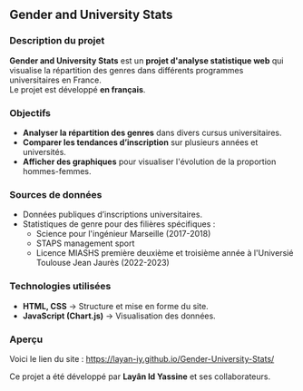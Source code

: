 ## Gender and University Stats

### Description du projet  
**Gender and University Stats** est un **projet d'analyse statistique web** qui visualise la répartition des genres dans différents programmes universitaires en France.  
Le projet est développé **en français**.

### Objectifs  
- **Analyser la répartition des genres** dans divers cursus universitaires.  
- **Comparer les tendances d’inscription** sur plusieurs années et universités.  
- **Afficher des graphiques** pour visualiser l'évolution de la proportion hommes-femmes.  

### Sources de données  
- Données publiques d’inscriptions universitaires.  
- Statistiques de genre pour des filières spécifiques :
   - Science pour l'ingénieur Marseille (2017-2018)
   - STAPS management sport
   - Licence MIASHS première deuxième et troisième année à l'Universié Toulouse Jean Jaurès (2022-2023)

### Technologies utilisées  
- **HTML, CSS** → Structure et mise en forme du site.  
- **JavaScript (Chart.js)** → Visualisation des données.  


### Aperçu  
Voici le lien du site : https://layan-iy.github.io/Gender-University-Stats/

Ce projet a été développé par **Layân Id Yassine** et ses collaborateurs.  


